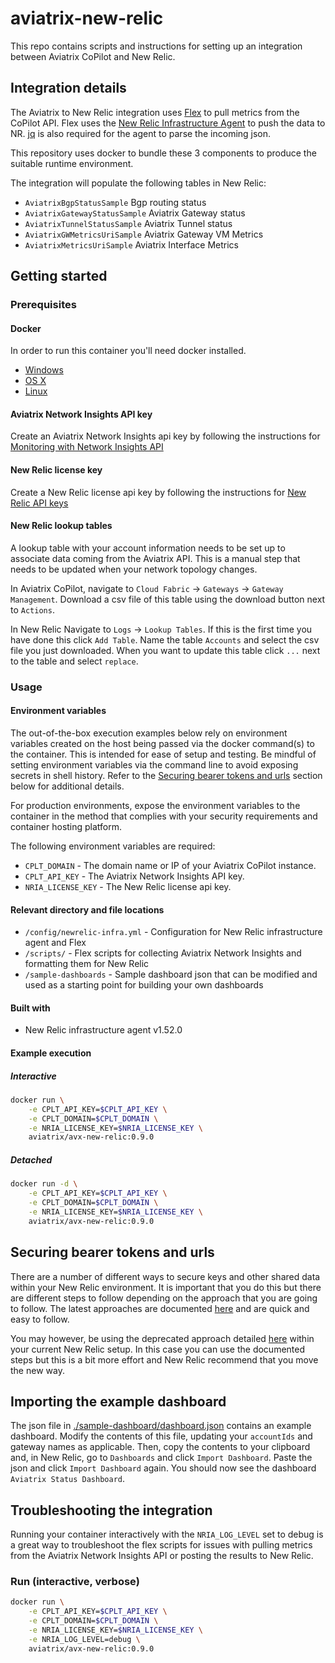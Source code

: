 # aviatrix-new-relic

This repo contains scripts and instructions for setting up an integration between Aviatrix CoPilot and New Relic.

## Integration details

The Aviatrix to New Relic integration uses [Flex](https://docs.newrelic.com/docs/infrastructure/host-integrations/host-integrations-list/flex-integration-tool-build-your-own-integration/) to pull metrics from the CoPilot API. Flex uses the [New Relic Infrastructure Agent](https://docs.newrelic.com/docs/infrastructure/install-infrastructure-agent/get-started/install-infrastructure-agent/) to push the data to NR. [jq](https://jqlang.github.io/jq/) is also required for the agent to parse the incoming json.

This repository uses docker to bundle these 3 components to produce the suitable runtime environment.

The integration will populate the following tables in New Relic:

* `AviatrixBgpStatusSample` Bgp routing status
* `AviatrixGatewayStatusSample` Aviatrix Gateway status
* `AviatrixTunnelStatusSample` Aviatrix Tunnel status
* `AviatrixGWMetricsUriSample` Aviatrix Gateway VM Metrics
* `AviatrixMetricsUriSample` Aviatrix Interface Metrics

## Getting started

### Prerequisites

#### Docker

In order to run this container you'll need docker installed.

* [Windows](https://docs.docker.com/windows/started)
* [OS X](https://docs.docker.com/mac/started/)
* [Linux](https://docs.docker.com/linux/started/)

#### Aviatrix Network Insights API key

Create an Aviatrix Network Insights api key by following the instructions for [Monitoring with Network Insights API](https://docs.aviatrix.com/documentation/latest/monitoring-troubleshooting/metrics-api-enable.html?expand=true)

#### New Relic license key

Create a New Relic license api key by following the instructions for [New Relic API keys](https://docs.newrelic.com/docs/apis/intro-apis/new-relic-api-keys/)

#### New Relic lookup tables

A lookup table with your account information needs to be set up to associate data coming from the Aviatrix API. This is a manual step that needs to be updated when your network topology changes.

In Aviatrix CoPilot, navigate to `Cloud Fabric` -> `Gateways` -> `Gateway Management`. Download a csv file of this table using the download button next to `Actions`.

In New Relic Navigate to `Logs` -> `Lookup Tables`.  If this is the first time you have done this click `Add Table`.  Name the table `Accounts` and select the csv file you just downloaded. When you want to update this table click `...` next to the table and select `replace`.

### Usage

#### Environment variables

The out-of-the-box execution examples below rely on environment variables created on the host being passed via the docker command(s) to the container. This is intended for ease of setup and testing. Be mindful of setting environment variables via the command line to avoid exposing secrets in shell history. Refer to the [Securing bearer tokens and urls](#securing-bearer-tokens-and-urls) section below for additional details.

For production environments, expose the environment variables to the container in the method that complies with your security requirements and container hosting platform.

The following environment variables are required:

* `CPLT_DOMAIN` - The domain name or IP of your Aviatrix CoPilot instance.
* `CPLT_API_KEY` - The Aviatrix Network Insights API key.
* `NRIA_LICENSE_KEY` - The New Relic license api key.

#### Relevant directory and file locations

* `/config/newrelic-infra.yml` - Configuration for New Relic infrastructure agent and Flex
* `/scripts/` - Flex scripts for collecting Aviatrix Network Insights and formatting them for New Relic
* `/sample-dashboards` - Sample dashboard json that can be modified and used as a starting point for building your own dashboards

#### Built with

* New Relic infrastructure agent v1.52.0

#### Example execution

##### Interactive

```bash
docker run \
    -e CPLT_API_KEY=$CPLT_API_KEY \
    -e CPLT_DOMAIN=$CPLT_DOMAIN \
    -e NRIA_LICENSE_KEY=$NRIA_LICENSE_KEY \
    aviatrix/avx-new-relic:0.9.0
```

##### Detached

```bash
docker run -d \
    -e CPLT_API_KEY=$CPLT_API_KEY \
    -e CPLT_DOMAIN=$CPLT_DOMAIN \
    -e NRIA_LICENSE_KEY=$NRIA_LICENSE_KEY \
    aviatrix/avx-new-relic:0.9.0
```

## Securing bearer tokens and urls

There are a number of different ways to secure keys and other shared data within your New Relic environment.  It is important that you do this but there are different steps to follow depending on the approach that you are going to follow.  The latest approaches are documented [here](https://docs.newrelic.com/docs/infrastructure/host-integrations/installation/secrets-management/) and are quick and easy to follow.  

You may however, be using the deprecated approach detailed [here](https://github.com/newrelic/nri-flex/blob/master/docs/deprecated/secrets.md) within your current New Relic setup.  In this case you can use the documented steps but this is a bit more effort and New Relic recommend that you move the new way.

## Importing the example dashboard

The json file in [./sample-dashboard/dashboard.json](./sample-dashboard/dashboard.json) contains an example dashboard.  Modify the contents of this file, updating your `accountIds` and gateway names as applicable. Then, copy the contents to your clipboard and, in New Relic, go to `Dashboards` and click `Import Dashboard`.  Paste the json and click `Import Dashboard` again.
You should now see the dashboard `Aviatrix Status Dashboard`.

## Troubleshooting the integration

Running your container interactively with the `NRIA_LOG_LEVEL` set to debug is a great way to troubleshoot the flex scripts for issues with pulling metrics from the Aviatrix Network Insights API or posting the results to New Relic.

### Run (interactive, verbose)

```bash
docker run \
    -e CPLT_API_KEY=$CPLT_API_KEY \
    -e CPLT_DOMAIN=$CPLT_DOMAIN \
    -e NRIA_LICENSE_KEY=$NRIA_LICENSE_KEY \
    -e NRIA_LOG_LEVEL=debug \
    aviatrix/avx-new-relic:0.9.0
```
